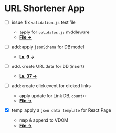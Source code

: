 # URL Shortener App

* [ ] issue: fix `validation.js` test file
    - apply for `validates.js` middleware
    - [**File →**](./test/validation.js)

* [ ] add: apply `jsonSchema` for DB model
    - [**Ln. 9 →**](./models/Link.js)

* [ ] add: create URL data for DB (insert)
    - [**Ln. 37 →**](./controllers/url-controller.js)

* [ ] add: create click event for clicked links
    - apply update for Link DB, `count++`
    - [**File →**](./client/src/App.js)

* [x] temp: apply a `json data template` for React Page
    - map & append to VDOM
    - [**File →**](./client/src/assets/data-temp.json)
